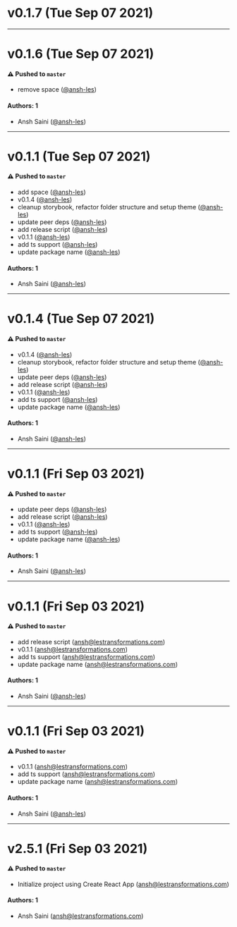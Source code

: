 # v0.1.7 (Tue Sep 07 2021)



---

# v0.1.6 (Tue Sep 07 2021)

#### ⚠️ Pushed to `master`

- remove space ([@ansh-les](https://github.com/ansh-les))

#### Authors: 1

- Ansh Saini ([@ansh-les](https://github.com/ansh-les))

---

# v0.1.1 (Tue Sep 07 2021)

#### ⚠️ Pushed to `master`

- add space ([@ansh-les](https://github.com/ansh-les))
- v0.1.4 ([@ansh-les](https://github.com/ansh-les))
- cleanup storybook, refactor folder structure and setup theme ([@ansh-les](https://github.com/ansh-les))
- update peer deps ([@ansh-les](https://github.com/ansh-les))
- add release script ([@ansh-les](https://github.com/ansh-les))
- v0.1.1 ([@ansh-les](https://github.com/ansh-les))
- add ts support ([@ansh-les](https://github.com/ansh-les))
- update package name ([@ansh-les](https://github.com/ansh-les))

#### Authors: 1

- Ansh Saini ([@ansh-les](https://github.com/ansh-les))

---

# v0.1.4 (Tue Sep 07 2021)

#### ⚠️ Pushed to `master`

- v0.1.4 ([@ansh-les](https://github.com/ansh-les))
- cleanup storybook, refactor folder structure and setup theme ([@ansh-les](https://github.com/ansh-les))
- update peer deps ([@ansh-les](https://github.com/ansh-les))
- add release script ([@ansh-les](https://github.com/ansh-les))
- v0.1.1 ([@ansh-les](https://github.com/ansh-les))
- add ts support ([@ansh-les](https://github.com/ansh-les))
- update package name ([@ansh-les](https://github.com/ansh-les))

#### Authors: 1

- Ansh Saini ([@ansh-les](https://github.com/ansh-les))

---

# v0.1.1 (Fri Sep 03 2021)

#### ⚠️ Pushed to `master`

- update peer deps ([@ansh-les](https://github.com/ansh-les))
- add release script ([@ansh-les](https://github.com/ansh-les))
- v0.1.1 ([@ansh-les](https://github.com/ansh-les))
- add ts support ([@ansh-les](https://github.com/ansh-les))
- update package name ([@ansh-les](https://github.com/ansh-les))

#### Authors: 1

- Ansh Saini ([@ansh-les](https://github.com/ansh-les))

---

# v0.1.1 (Fri Sep 03 2021)

#### ⚠️ Pushed to `master`

- add release script (ansh@lestransformations.com)
- v0.1.1 (ansh@lestransformations.com)
- add ts support (ansh@lestransformations.com)
- update package name (ansh@lestransformations.com)

#### Authors: 1

- Ansh Saini ([@ansh-les](https://github.com/ansh-les))

---

# v0.1.1 (Fri Sep 03 2021)

#### ⚠️ Pushed to `master`

- v0.1.1 (ansh@lestransformations.com)
- add ts support (ansh@lestransformations.com)
- update package name (ansh@lestransformations.com)

#### Authors: 1

- Ansh Saini ([@ansh-les](https://github.com/ansh-les))

---

# v2.5.1 (Fri Sep 03 2021)

#### ⚠️ Pushed to `master`

- Initialize project using Create React App (ansh@lestransformations.com)

#### Authors: 1

- Ansh Saini (ansh@lestransformations.com)
